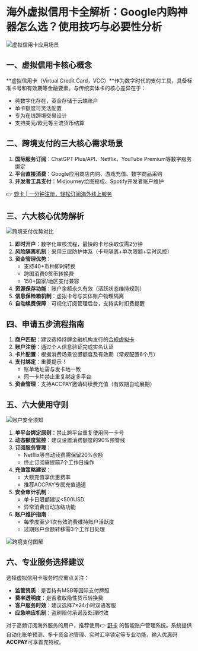 # 海外虚拟信用卡全解析：Google内购神器怎么选？使用技巧与必要性分析

![虚拟信用卡应用场景](https://bbtdd.com/wp-content/uploads/img/084276277601110.webp)

## 一、虚拟信用卡核心概念
**虚拟信用卡（Virtual Credit Card，VCC）**作为数字时代的支付工具，具备标准卡号和有效期等金融要素。与传统实体卡的核心差异在于：
- 纯数字化存在，资金存储于云端账户
- 单卡额度可灵活配置
- 专为在线跨境交易设计
- 支持美元/欧元等主流货币结算

## 二、跨境支付的三大核心需求场景
1. **国际服务订阅**：ChatGPT Plus/API、Netflix、YouTube Premium等数字服务绑定
2. **平台直接消费**：Google应用商店内购、游戏充值、数字商品采购
3. **开发者工具支付**：Midjourney绘图授权、Spotify开发者账户维护

👉 [野卡 | 一分钟注册，轻松订阅海外线上服务](https://bbtdd.com/yeka)

## 三、六大核心优势解析
![跨境支付优势对比](https://bbtdd.com/wp-content/uploads/img/9041552311.webp)

1. **即时开户**：数字化审核流程，最快的卡号获取仅需2分钟
2. **风险隔离机制**：采用三层防护体系（卡号隔离+单次限额+实时风控）
3. **资金管理优势**：
   - 支持40+币种即时转换
   - 跨国消费0货币转换费
   - 150+国家/地区支付兼容
4. **资源保存功能**：账户余额永久有效（活跃状态维持规则）
5. **信息保险箱机制**：虚拟卡号与实体账户物理隔离
6. **自动续费保障**：可视化订阅管理后台，支持实时扣费提醒

## 四、申请五步流程指南
1. **商户匹配**：建议选择持牌金融机构发行的[合规虚拟卡](https://bbtdd.com/yeka)
2. **账户注册**：通过个人信息验证完成实名认证
3. **卡片配置**：根据消费场景设置额度及有效期（常规配置6个月）
4. **支付绑定**：重要提示！
   - 账单地址需与发卡地一致
   - 同一卡片禁止重复绑定多平台
5. **资金管理**：支持ACCPAY邀请码续费充值（有效期自动展期）

## 五、六大使用守则
![账户安全须知](https://bbtdd.com/wp-content/uploads/img/12152968407.webp)

1. **单平台绑定原则**：禁止跨平台重复使用同一卡号
2. **动态额度监控**：建议设置消费额度的90%预警线
3. **订阅服务管理**：
   - Netflix等自动续费需保留20%余额
   - 终止订阅需提前7个工作日操作
4. **充值策略建议**：
   - 大额充值享优惠费率
   - 推荐ACCPAY专属充值通道
5. **安全审计机制**：
   - 单卡日限额建议<500USD
   - 异常消费自动冻结功能
6. **账户维护指南**：
   - 每季度至少1次有效消费维持账户活跃度
   - 过期账户余额转移需3个工作日处理

![跨境支付图解](https://bbtdd.com/wp-content/uploads/img/53533394444184.webp)

## 六、专业服务选择建议
选择虚拟信用卡服务时应重点关注：
- **监管资质**：是否持有MSB等国际支付牌照
- **费率透明度**：是否收取隐性货币转换费
- **客户服务时效**：建议选择7×24小时双语客服
- **应急响应机制**：盗刷赔付承诺及处理时效

对于高频订阅海外服务的用户，推荐使用👉 [野卡](https://bbtdd.com/yeka) 的智能账户管理系统。系统提供自动化账单预测、多卡资金池管理、实时汇率锁定等专业功能，输入优惠码**ACCPAY**可享首充特权。